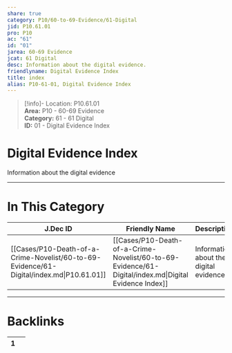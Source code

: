 ```yaml
---  
share: true  
category: P10/60-to-69-Evidence/61-Digital  
jid: P10.61.01  
pro: P10  
ac: "61"  
id: "01"  
jarea: 60-69 Evidence  
jcat: 61 Digital  
desc: Information about the digital evidence.  
friendlyname: Digital Evidence Index  
title: index  
alias: P10-61-01, Digital Evidence Index  
---  
```

  
>[!info]- Location: P10.61.01  
>**Area:** P10 - 60-69 Evidence  
>**Category:** 61 - 61 Digital  
>**ID:** 01 - Digital Evidence Index  
  
# Digital Evidence Index  
  
Information about the digital evidence  
   
  
  
---  
# In This Category  
  
| J.Dec ID                                                                                 | Friendly Name                                                                                         | Description                             |  
| ---------------------------------------------------------------------------------------- | ----------------------------------------------------------------------------------------------------- | --------------------------------------- |  
| [[Cases/P10-Death-of-a-Crime-Novelist/60-to-69-Evidence/61-Digital/index.md\|P10.61.01]] | [[Cases/P10-Death-of-a-Crime-Novelist/60-to-69-Evidence/61-Digital/index.md\|Digital Evidence Index]] | Information about the digital evidence. |  
  
  
---  
# Backlinks  
<div><table class="dataview table-view-table"><thead class="table-view-thead"><tr class="table-view-tr-header"><th class="table-view-th"><span></span><span class="dataview small-text">1</span></th><th class="table-view-th"><span></span></th></tr></thead><tbody class="table-view-tbody"></tbody></table></div>